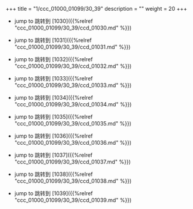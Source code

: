 +++
title = "1/ccc_01000_01099/30_39"
description = ""
weight = 20
+++

* jump to 跳转到 [1030]({{%relref "ccc_01000_01099/30_39/ccd_01030.md" %}})

* jump to 跳转到 [1031]({{%relref "ccc_01000_01099/30_39/ccd_01031.md" %}})

* jump to 跳转到 [1032]({{%relref "ccc_01000_01099/30_39/ccd_01032.md" %}})

* jump to 跳转到 [1033]({{%relref "ccc_01000_01099/30_39/ccd_01033.md" %}})

* jump to 跳转到 [1034]({{%relref "ccc_01000_01099/30_39/ccd_01034.md" %}})

* jump to 跳转到 [1035]({{%relref "ccc_01000_01099/30_39/ccd_01035.md" %}})

* jump to 跳转到 [1036]({{%relref "ccc_01000_01099/30_39/ccd_01036.md" %}})

* jump to 跳转到 [1037]({{%relref "ccc_01000_01099/30_39/ccd_01037.md" %}})

* jump to 跳转到 [1038]({{%relref "ccc_01000_01099/30_39/ccd_01038.md" %}})

* jump to 跳转到 [1039]({{%relref "ccc_01000_01099/30_39/ccd_01039.md" %}})

